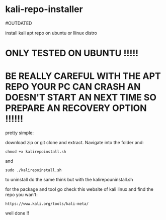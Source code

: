# kali-repo-installer

#OUTDATED


install kali apt repo on ubuntu or llinux distro

# ONLY TESTED ON UBUNTU !!!!!
# BE REALLY CAREFUL WITH THE APT REPO YOUR PC CAN CRASH AN DOESN'T START AN NEXT TIME SO PREPARE AN RECOVERY OPTION !!!!!!

pretty simple:

download zip or git clone and extract. Navigate into the folder and:
```
chmod +x kalirepoinstall.sh
```

and

```
sudo ./kalirepoinstall.sh
```

to uninstall do the same think but with the kalirepouninstall.sh

for the package and tool go check this website of kali linux and find the repo you wan't:
```
https://www.kali.org/tools/kali-meta/
```



well done !!
